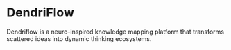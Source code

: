 # DendriFlow
Dendriflow is a neuro-inspired knowledge mapping platform that transforms scattered ideas into dynamic thinking ecosystems.
